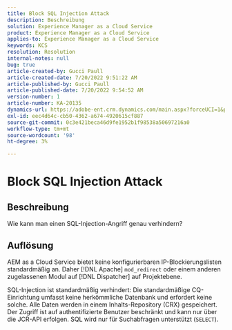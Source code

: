 ```yaml
---
title: Block SQL Injection Attack
description: Beschreibung
solution: Experience Manager as a Cloud Service
product: Experience Manager as a Cloud Service
applies-to: Experience Manager as a Cloud Service
keywords: KCS
resolution: Resolution
internal-notes: null
bug: true
article-created-by: Gucci Paull
article-created-date: 7/20/2022 9:51:22 AM
article-published-by: Gucci Paull
article-published-date: 7/20/2022 9:54:52 AM
version-number: 1
article-number: KA-20135
dynamics-url: https://adobe-ent.crm.dynamics.com/main.aspx?forceUCI=1&pagetype=entityrecord&etn=knowledgearticle&id=2da8317b-1108-ed11-82e4-00224809a4ae
exl-id: eec4d64c-cb50-4362-a674-4920615cf887
source-git-commit: 0c3e421beca46d9fe1952b1f98538a50697216a0
workflow-type: tm+mt
source-wordcount: '98'
ht-degree: 3%

---
```


# Block SQL Injection Attack

## Beschreibung


Wie kann man einen SQL-Injection-Angriff genau verhindern?


## Auflösung


AEM as a Cloud Service bietet keine konfigurierbaren IP-Blockierungslisten standardmäßig an. Daher [!DNL Apache] `mod_redirect` oder einem anderen zugelassenen Modul auf [!DNL Dispatcher] auf Projektebene.

SQL-Injection ist standardmäßig verhindert: Die standardmäßige CQ-Einrichtung umfasst keine herkömmliche Datenbank und erfordert keine solche. Alle Daten werden in einem Inhalts-Repository (CRX) gespeichert. Der Zugriff ist auf authentifizierte Benutzer beschränkt und kann nur über die JCR-API erfolgen. SQL wird nur für Suchabfragen unterstützt (`SELECT`).
